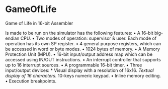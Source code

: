 # GameOfLife
Game of Life in 16-bit Assembler

Is made to be run on the simulator has the following features:
  • A 16-bit big-endian CPU.
  • Two modes of operation: supervisor & user. Each mode of operation has its own SP register.
  • 4 general purpose registers, which can be accessed in word or byte modes.
  • 1024 bytes of memory.
  • A Memory Protection Unit (MPU).
  • 16-bit input/output address map which can be accessed using IN/OUT instructions.
  • An interrupt controller that supports up to 16 interrupt sources.
  • A programmable 16-bit timer.
  • Three input/output devices: * Visual display with a resolution of 16x16. *Textual display of 16 characters.* 10-keys numeric keypad.
  • Inline memory editing.
  • Execution breakpoints.
